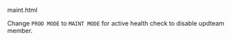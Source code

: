 maint.html

Change ``PROD MODE`` to ``MAINT MODE`` for active health check to disable updteam member.